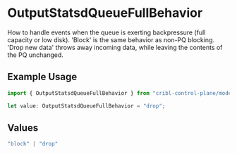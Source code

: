 # OutputStatsdQueueFullBehavior

How to handle events when the queue is exerting backpressure (full capacity or low disk). 'Block' is the same behavior as non-PQ blocking. 'Drop new data' throws away incoming data, while leaving the contents of the PQ unchanged.

## Example Usage

```typescript
import { OutputStatsdQueueFullBehavior } from "cribl-control-plane/models";

let value: OutputStatsdQueueFullBehavior = "drop";
```

## Values

```typescript
"block" | "drop"
```
